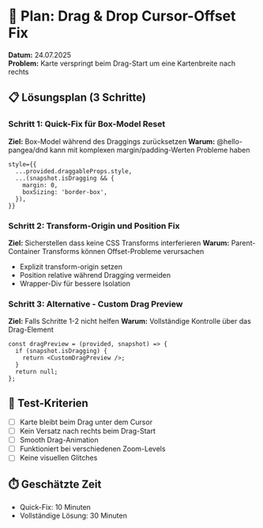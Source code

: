 # 🎯 Plan: Drag & Drop Cursor-Offset Fix

**Datum:** 24.07.2025  
**Problem:** Karte verspringt beim Drag-Start um eine Kartenbreite nach rechts

## 📋 Lösungsplan (3 Schritte)

### Schritt 1: Quick-Fix für Box-Model Reset
**Ziel:** Box-Model während des Draggings zurücksetzen
**Warum:** @hello-pangea/dnd kann mit komplexen margin/padding-Werten Probleme haben

```tsx
style={{
  ...provided.draggableProps.style,
  ...(snapshot.isDragging && {
    margin: 0,
    boxSizing: 'border-box',
  }),
}}
```

### Schritt 2: Transform-Origin und Position Fix
**Ziel:** Sicherstellen dass keine CSS Transforms interferieren
**Warum:** Parent-Container Transforms können Offset-Probleme verursachen

- Explizit transform-origin setzen
- Position relative während Dragging vermeiden
- Wrapper-Div für bessere Isolation

### Schritt 3: Alternative - Custom Drag Preview
**Ziel:** Falls Schritte 1-2 nicht helfen
**Warum:** Vollständige Kontrolle über das Drag-Element

```tsx
const dragPreview = (provided, snapshot) => {
  if (snapshot.isDragging) {
    return <CustomDragPreview />;
  }
  return null;
};
```

## 🧪 Test-Kriterien
- [ ] Karte bleibt beim Drag unter dem Cursor
- [ ] Kein Versatz nach rechts beim Drag-Start
- [ ] Smooth Drag-Animation
- [ ] Funktioniert bei verschiedenen Zoom-Levels
- [ ] Keine visuellen Glitches

## ⏱️ Geschätzte Zeit
- Quick-Fix: 10 Minuten
- Vollständige Lösung: 30 Minuten